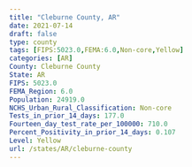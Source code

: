 ```yaml
---
title: "Cleburne County, AR"
date: 2021-07-14
draft: false
type: county
tags: [FIPS:5023.0,FEMA:6.0,Non-core,Yellow]
categories: [AR]
County: Cleburne County
State: AR
FIPS: 5023.0
FEMA_Region: 6.0
Population: 24919.0
NCHS_Urban_Rural_Classification: Non-core
Tests_in_prior_14_days: 177.0
Fourteen_day_test_rate_per_100000: 710.0
Percent_Positivity_in_prior_14_days: 0.107
Level: Yellow
url: /states/AR/cleburne-county
---
```



